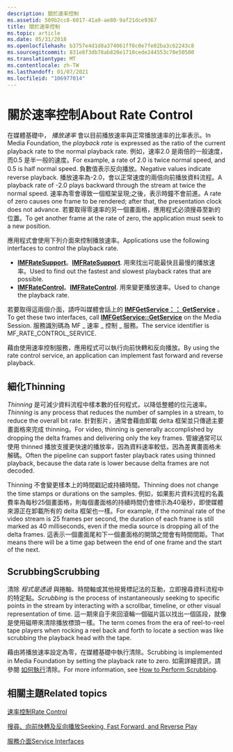 ```yaml
---
description: 關於速率控制
ms.assetid: 509b2cc8-6017-41a9-ae80-9af21dce9367
title: 關於速率控制
ms.topic: article
ms.date: 05/31/2018
ms.openlocfilehash: b3757e4d1d8a374061ff0c0e7fe02ba3c62243c8
ms.sourcegitcommit: 831e8f3db78ab820e1710cede244553c70e50500
ms.translationtype: MT
ms.contentlocale: zh-TW
ms.lasthandoff: 01/07/2021
ms.locfileid: "106977014"
---
```

# <a name="about-rate-control"></a><span data-ttu-id="56175-103">關於速率控制</span><span class="sxs-lookup"><span data-stu-id="56175-103">About Rate Control</span></span>

<span data-ttu-id="56175-104">在媒體基礎中， *播放速率* 會以目前播放速率與正常播放速率的比率表示。</span><span class="sxs-lookup"><span data-stu-id="56175-104">In Media Foundation, the *playback rate* is expressed as the ratio of the current playback rate to the normal playback rate.</span></span> <span data-ttu-id="56175-105">例如，速率2.0 是兩倍的一般速度，而0.5 是半一般的速度。</span><span class="sxs-lookup"><span data-stu-id="56175-105">For example, a rate of 2.0 is twice normal speed, and 0.5 is half normal speed.</span></span> <span data-ttu-id="56175-106">負數值表示反向播放。</span><span class="sxs-lookup"><span data-stu-id="56175-106">Negative values indicate reverse playback.</span></span> <span data-ttu-id="56175-107">播放速率為-2.0，會以正常速度的兩倍向前播放資料流程。</span><span class="sxs-lookup"><span data-stu-id="56175-107">A playback rate of -2.0 plays backward through the stream at twice the normal speed.</span></span> <span data-ttu-id="56175-108">速率為零會導致一個框架呈現;之後，表示時鐘不會前進。</span><span class="sxs-lookup"><span data-stu-id="56175-108">A rate of zero causes one frame to be rendered; after that, the presentation clock does not advance.</span></span> <span data-ttu-id="56175-109">若要取得零速率的另一個畫面格，應用程式必須搜尋至新的位置。</span><span class="sxs-lookup"><span data-stu-id="56175-109">To get another frame at the rate of zero, the application must seek to a new position.</span></span>

<span data-ttu-id="56175-110">應用程式會使用下列介面來控制播放速率。</span><span class="sxs-lookup"><span data-stu-id="56175-110">Applications use the following interfaces to control the playback rate.</span></span>

-   <span data-ttu-id="56175-111">[**IMFRateSupport**](/windows/desktop/api/mfidl/nn-mfidl-imfratesupport)。</span><span class="sxs-lookup"><span data-stu-id="56175-111">[**IMFRateSupport**](/windows/desktop/api/mfidl/nn-mfidl-imfratesupport).</span></span> <span data-ttu-id="56175-112">用來找出可能最快且最慢的播放速率。</span><span class="sxs-lookup"><span data-stu-id="56175-112">Used to find out the fastest and slowest playback rates that are possible.</span></span>
-   <span data-ttu-id="56175-113">[**IMFRateControl**](/windows/desktop/api/mfidl/nn-mfidl-imfratecontrol)。</span><span class="sxs-lookup"><span data-stu-id="56175-113">[**IMFRateControl**](/windows/desktop/api/mfidl/nn-mfidl-imfratecontrol).</span></span> <span data-ttu-id="56175-114">用來變更播放速率。</span><span class="sxs-lookup"><span data-stu-id="56175-114">Used to change the playback rate.</span></span>

<span data-ttu-id="56175-115">若要取得這兩個介面，請呼叫媒體會話上的 [**IMFGetService：： GetService**](/windows/desktop/api/mfidl/nf-mfidl-imfgetservice-getservice) 。</span><span class="sxs-lookup"><span data-stu-id="56175-115">To get these two interfaces, call [**IMFGetService::GetService**](/windows/desktop/api/mfidl/nf-mfidl-imfgetservice-getservice) on the Media Session.</span></span> <span data-ttu-id="56175-116">服務識別碼為 MF \_ 速率 \_ 控制 \_ 服務。</span><span class="sxs-lookup"><span data-stu-id="56175-116">The service identifier is MF\_RATE\_CONTROL\_SERVICE.</span></span>

<span data-ttu-id="56175-117">藉由使用速率控制服務，應用程式可以執行向前快轉和反向播放。</span><span class="sxs-lookup"><span data-stu-id="56175-117">By using the rate control service, an application can implement fast forward and reverse playback.</span></span>

## <a name="thinning"></a><span data-ttu-id="56175-118">細化</span><span class="sxs-lookup"><span data-stu-id="56175-118">Thinning</span></span>

<span data-ttu-id="56175-119">*Thinning* 是可減少資料流程中樣本數的任何程式，以降低整體的位元速率。</span><span class="sxs-lookup"><span data-stu-id="56175-119">*Thinning* is any process that reduces the number of samples in a stream, to reduce the overall bit rate.</span></span> <span data-ttu-id="56175-120">針對影片，通常會藉由卸載 delta 框架並只傳遞主要畫面格來完成 thinning。</span><span class="sxs-lookup"><span data-stu-id="56175-120">For video, thinning is generally accomplished by dropping the delta frames and delivering only the key frames.</span></span> <span data-ttu-id="56175-121">管線通常可以使用 thinned 播放支援更快速的播放率，因為資料速率較低，因為差異畫面格未解碼。</span><span class="sxs-lookup"><span data-stu-id="56175-121">Often the pipeline can support faster playback rates using thinned playback, because the data rate is lower because delta frames are not decoded.</span></span>

<span data-ttu-id="56175-122">Thinning 不會變更樣本上的時間戳記或持續時間。</span><span class="sxs-lookup"><span data-stu-id="56175-122">Thinning does not change the time stamps or durations on the samples.</span></span> <span data-ttu-id="56175-123">例如，如果影片資料流程的名義費率為每秒25個畫面格，則每個畫面格的持續時間仍會標示為40毫秒，即使媒體來源正在卸載所有的 delta 框架也一樣。</span><span class="sxs-lookup"><span data-stu-id="56175-123">For example, if the nominal rate of the video stream is 25 frames per second, the duration of each frame is still marked as 40 milliseconds, even if the media source is dropping all of the delta frames.</span></span> <span data-ttu-id="56175-124">這表示一個畫面尾和下一個畫面格的開頭之間會有時間間距。</span><span class="sxs-lookup"><span data-stu-id="56175-124">That means there will be a time gap between the end of one frame and the start of the next.</span></span>

## <a name="scrubbing"></a><span data-ttu-id="56175-125">Scrubbing</span><span class="sxs-lookup"><span data-stu-id="56175-125">Scrubbing</span></span>

<span data-ttu-id="56175-126">清除 *程式是透過* 與捲軸、時間軸或其他視覺標記法的互動，立即搜尋資料流程中的特定點。</span><span class="sxs-lookup"><span data-stu-id="56175-126">*Scrubbing* is the process of instantaneously seeking to specific points in the stream by interacting with a scrollbar, timeline, or other visual representation of time.</span></span> <span data-ttu-id="56175-127">這一期來自于來回滾輪一個磁片區以找出一個區段，就像是使用磁帶來清除播放標頭一樣。</span><span class="sxs-lookup"><span data-stu-id="56175-127">The term comes from the era of reel-to-reel tape players when rocking a reel back and forth to locate a section was like scrubbing the playback head with the tape.</span></span>

<span data-ttu-id="56175-128">藉由將播放速率設定為零，在媒體基礎中執行清除。</span><span class="sxs-lookup"><span data-stu-id="56175-128">Scrubbing is implemented in Media Foundation by setting the playback rate to zero.</span></span> <span data-ttu-id="56175-129">如需詳細資訊，請參閱 [如何執行](how-to-perform-scrubbing.md)清除。</span><span class="sxs-lookup"><span data-stu-id="56175-129">For more information, see [How to Perform Scrubbing](how-to-perform-scrubbing.md).</span></span>

## <a name="related-topics"></a><span data-ttu-id="56175-130">相關主題</span><span class="sxs-lookup"><span data-stu-id="56175-130">Related topics</span></span>

<dl> <dt>

[<span data-ttu-id="56175-131">速率控制</span><span class="sxs-lookup"><span data-stu-id="56175-131">Rate Control</span></span>](rate-control.md)
</dt> <dt>

[<span data-ttu-id="56175-132">搜尋、向前快轉及反向播放</span><span class="sxs-lookup"><span data-stu-id="56175-132">Seeking, Fast Forward, and Reverse Play</span></span>](seeking--fast-forward--and-reverse-play.md)
</dt> <dt>

[<span data-ttu-id="56175-133">服務介面</span><span class="sxs-lookup"><span data-stu-id="56175-133">Service Interfaces</span></span>](service-interfaces.md)
</dt> </dl>

 

 



